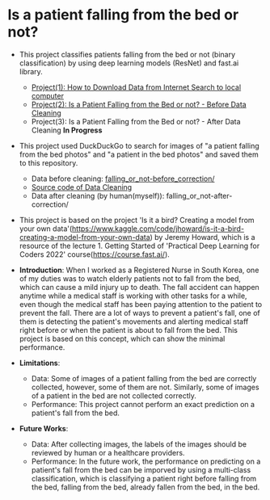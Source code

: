 #  Is a patient falling from the bed or not?

- This project classifies patients falling from the bed or not (binary classification) by using deep learning models (ResNet) and fast.ai library. 
  - [Project(1): How to Download Data from Internet Search to local computer](https://github.com/positive235/patient-falling-binary-classification/blob/main/Is_patient_falling_how_to_download_data.ipynb) 
  - [Project(2): Is a Patient Falling from the Bed or not? - Before Data Cleaning](https://github.com/positive235/patient-falling-binary-classification/blob/main/Is_patient_falling_or_not_before_data_cleaning.ipynb)
  - Project(3): Is a Patient Falling from the Bed or not? - After Data Cleaning **In Progress**
  
- This project used DuckDuckGo to search for images of "a patient falling from the bed photos" and "a patient in the bed photos" and saved them to this repository.
  - Data before cleaning: [falling_or_not-before_correction/](https://github.com/positive235/patient-falling-binary-classification/tree/main/falling_or_not-before_correction)
  - [Source code of Data Cleaning](https://colab.research.google.com/drive/1nHBV4XItcmBJf0S8EcL62nmqHuoKq0jy?usp=share_link)
  - Data after cleaning (by human(myself)): falling_or_not-after-correction/

- This project is based on the project 'Is it a bird? Creating a model from your own data'(https://www.kaggle.com/code/jhoward/is-it-a-bird-creating-a-model-from-your-own-data) by Jeremy Howard, which is a resource of the lecture 1. Getting Started of 'Practical Deep Learning for Coders 2022' course(https://course.fast.ai/).

- **Introduction**:
  When I worked as a Registered Nurse in South Korea, one of my duties was to watch elderly patients not to fall from the bed, which can cause a mild injury up to death. The fall accident can happen anytime while a medical staff is working with other tasks for a while, even though the medical staff has been paying attention to the patient to prevent the fall. There are a lot of ways to prevent a patient's fall, one of them is detecting the patient's movements and alerting medical staff right before or when the patient is about to fall from the bed. This project is based on this concept, which can show the minimal performance.

- **Limitations**: 
  - Data: Some of images of a patient falling from the bed are correctly collected, however, some of them are not. Similarly, some of images of a patient in the bed are not collected correctly.
  - Performance: This project cannot perform an exact prediction on a patient's fall from the bed. 

- **Future Works**:
  - Data: After collecting images, the labels of the images should be reviewed by human or a healthcare providers. 
  - Performance: In the future work, the performance on predicting on a patient's fall from the bed can be imporved by using a multi-class classification, which is classifying a patient right before falling from the bed, falling from the bed, already fallen from the bed, in the bed.


